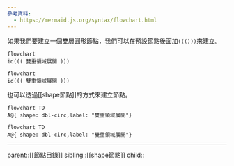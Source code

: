 ```yaml
---
參考資料:
  - https://mermaid.js.org/syntax/flowchart.html
---
```

如果我們要建立一個雙層圓形節點，我們可以在預設節點後面加`((()))`來建立。
```Mermaid
flowchart
id((( 雙重領域展開 )))
```
```mermaid
flowchart
id((( 雙重領域展開 )))
```
也可以透過[[shape節點]]的方式來建立節點。
```Mermaid
flowchart TD
A@{ shape: dbl-circ,label: "雙重領域展開"}
```
```mermaid
flowchart TD
A@{ shape: dbl-circ,label: "雙重領域展開"}
```
- - -
parent::[[節點目錄]]
sibling::[[shape節點]]
child::
